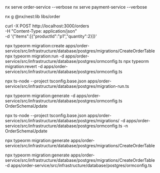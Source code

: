nx serve order-service --verbose
nx serve payment-service --verbose

nx g @nx/nest:lib libs/order

curl -X POST http://localhost:3000/orders \
  -H "Content-Type: application/json" \
  -d '{"items":[{"productId":"p1","quantity":2}]}' 

npx typeorm migration:create apps/order-service/src/infrastructure/database/postgres/migrations/CreateOrderTable
npx typeorm migration:run -d apps/order-service/src/infrastructure/database/postgres/ormconfig.ts
npx typeorm migration:revert -d apps/order-service/src/infrastructure/database/postgres/ormconfig.ts


npx ts-node --project tsconfig.base.json apps/order-service/src/infrastructure/database/postgres/migration-run.ts

npx typeorm migration:generate -d apps/order-service/src/infrastructure/database/postgres/ormconfig.ts OrderSchemaUpdate

npx ts-node --project tsconfig.base.json apps/order-service/src/infrastructure/database/postgres/migrations/ -d apps/order-service/src/infrastructure/database/postgres/ormconfig.ts -n OrderSchemaUpdate


<!-- npx ts-node --project tsconfig.base.json apps/order-service/src/infrastructure/database/postgres/migration-generate.ts OrderSchemaUpdate -->

npx typeorm migration:generate apps/order-service/src/infrastructure/database/postgres/migrations/CreateOrderTable

npx typeorm migration:generate apps/order-service/src/infrastructure/database/postgres/migrations/CreateOrderTable -d apps/order-service/src/infrastructure/database/postgres/ormconfig.ts
